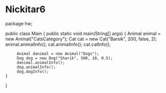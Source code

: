 # Nickitar6
package hw;

public class Main {
    public static void main(String[] args) {
         Animal animal = new Animal("CatsCategory");
         Cat cat = new Cat("Barsik", 200, false, 2);
         animal.animalInfo();
         cat.animalInfo();
         cat.catInfo();

         Animal danimal = new Animal("Dogs");
         Dog dog = new Dog("Sharik", 500, 10, 0.5);
         danimal.animalInfo();
         dog.animalInfo();
         dog.dogInfo();
    }
}
